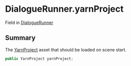 # DialogueRunner.yarnProject

Field in [DialogueRunner](/docs/api/csharp/yarn.unity.dialoguerunner.md)

## Summary


The  <a href="yarn.unity.yarnproject.md">YarnProject</a>  asset that should be loaded on
scene start.


```csharp
public YarnProject yarnProject;
```

